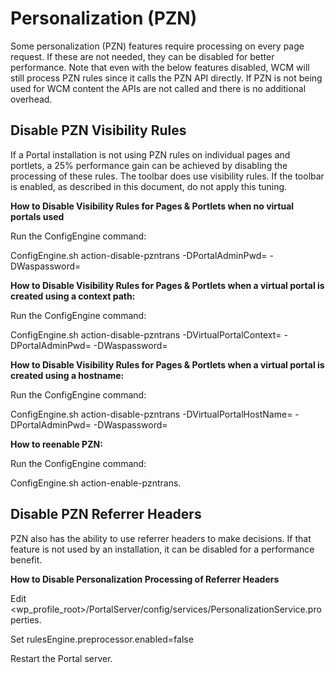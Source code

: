 # Personalization (PZN)

Some personalization (PZN) features require processing on every page request. If these are not needed, they can be disabled for better performance. Note that even with the below features disabled, WCM will still process PZN rules since it calls the PZN API directly. If PZN is not being used for WCM content the APIs are not called and there is no additional overhead.

## Disable PZN Visibility Rules

If a Portal installation is not using PZN rules on individual pages and portlets, a 25% performance gain can
be achieved by disabling the processing of these rules. The toolbar does use visibility rules. If the toolbar is
enabled, as described in this document, do not apply this tuning.

**How to Disable Visibility Rules for Pages & Portlets when no virtual portals used**

Run the ConfigEngine command:

ConfigEngine.sh action-disable-pzntrans -DPortalAdminPwd=<portal admin password> -DWaspassword=<websphere admin password>

**How to Disable Visibility Rules for Pages & Portlets when a virtual portal is created using a context path:**

Run the ConfigEngine command:

ConfigEngine.sh action-disable-pzntrans -DVirtualPortalContext=<contextpath> -DPortalAdminPwd=<portal admin password> -DWaspassword=<websphere admin password>

**How to Disable Visibility Rules for Pages & Portlets when a virtual portal is created using a hostname:**

Run the ConfigEngine command:

ConfigEngine.sh action-disable-pzntrans -DVirtualPortalHostName=<virtual portal hostname> -DPortalAdminPwd=<portal admin password> -DWaspassword=<websphere admin password>

**How to reenable PZN:**

Run the ConfigEngine command:

ConfigEngine.sh action-enable-pzntrans.

## Disable PZN Referrer Headers

PZN also has the ability to use referrer headers to make decisions. If that feature is not used by an installation, it can be disabled for a performance benefit.

**How to Disable Personalization Processing of Referrer Headers**

Edit <wp_profile_root>/PortalServer/config/services/PersonalizationService.properties.

Set rulesEngine.preprocessor.enabled=false

Restart the Portal server.